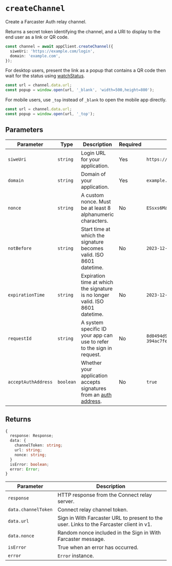 # `createChannel`

Create a Farcaster Auth relay channel.

Returns a secret token identifying the channel, and a URI to display to the end user as a link or QR code.

```ts
const channel = await appClient.createChannel({
  siweUri: 'https://example.com/login',
  domain: 'example.com',
});
```

For desktop users, present the link as a popup that contains a QR code then wait for the status using [watchStatus](./watch-status.md).

```ts
const url = channel.data.url;
const popup = window.open(url, '_blank', 'width=500,height=800');
```

For mobile users, use `_top` instead of `_blank` to open the mobile app directly.
```ts
const url = channel.data.url;
const popup = window.open(url, '_top');
```

## Parameters

| Parameter           | Type      | Description                                                                                                                   | Required | Example                                |
| ------------------- | --------- | ----------------------------------------------------------------------------------------------------------------------------- | -------- | -------------------------------------- |
| `siweUri`           | `string`  | Login URL for your application.                                                                                               | Yes      | `https://example.com/login`            |
| `domain`            | `string`  | Domain of your application.                                                                                                   | Yes      | `example.com`                          |
| `nonce`             | `string`  | A custom nonce. Must be at least 8 alphanumeric characters.                                                                   | No       | `ESsxs6MaFio7OvqWb`                    |
| `notBefore`         | `string`  | Start time at which the signature becomes valid. ISO 8601 datetime.                                                           | No       | `2023-12-20T23:21:24.917Z`             |
| `expirationTime`    | `string`  | Expiration time at which the signature is no longer valid. ISO 8601 datetime.                                                 | No       | `2023-12-20T23:21:24.917Z`             |
| `requestId`         | `string`  | A system specific ID your app can use to refer to the sign in request.                                                        | No       | `8d0494d9-e0cf-402b-ab0a-394ac7fe07a0` |
| `acceptAuthAddress` | `boolean` | Whether your application accepts signatures from an [auth address](https://github.com/farcasterxyz/protocol/discussions/225). | No       | `true`                                 |

## Returns

```ts
{
  response: Response;
  data: {
    channelToken: string;
    url: string;
    nonce: string;
  }
  isError: boolean;
  error: Error;
}
```

| Parameter           | Description                                                                             |
| ------------------- | --------------------------------------------------------------------------------------- |
| `response`          | HTTP response from the Connect relay server.                                            |
| `data.channelToken` | Connect relay channel token.                                                            |
| `data.url`          | Sign in With Farcaster URL to present to the user. Links to the Farcaster client in v1. |
| `data.nonce`        | Random nonce included in the Sign in With Farcaster message.                            |
| `isError`           | True when an error has occurred.                                                        |
| `error`             | `Error` instance.                                                                       |
